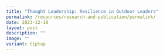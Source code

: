 ```yaml
---
title: "Thought Leadership: Resilience in Outdoor Leaders"
permalink: /resources/research-and-publication/permalink/
date: 2023-12-18
layout: post
description: ""
image: ""
variant: tiptap
---
```

